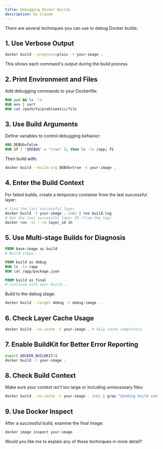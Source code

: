```yaml
---
title: Debugging Docker Builds
description: by Claude
---
```


There are several techniques you can use to debug Docker builds:

## 1. Use Verbose Output

```bash
docker build --progress=plain -t your-image .
```

This shows each command's output during the build process.

## 2. Print Environment and Files

Add debugging commands to your Dockerfile:

```dockerfile
RUN pwd && ls -la
RUN env | sort
RUN cat /path/to/problematic/file
```

## 3. Use Build Arguments

Define variables to control debugging behavior:

```dockerfile
ARG DEBUG=false
RUN if [ "$DEBUG" = "true" ]; then ls -la /app; fi
```

Then build with:
```bash
docker build --build-arg DEBUG=true -t your-image .
```

## 4. Enter the Build Context

For failed builds, create a temporary container from the last successful layer:

```bash
# Find the last successful layer
docker build -t your-image . 2>&1 | tee build.log
# Get the last successful layer ID (from the log)
docker run -it --rm layer_id sh
```

## 5. Use Multi-stage Builds for Diagnosis

```dockerfile
FROM base-image as build
# Build steps...

FROM build as debug
RUN ls -la /app
RUN cat /app/package.json

FROM build as final
# Continue with your build...
```

Build to the debug stage:
```bash
docker build --target debug -t debug-image .
```

## 6. Check Layer Cache Usage

```bash
docker build --no-cache -t your-image . # Skip cache completely
```

## 7. Enable BuildKit for Better Error Reporting

```bash
export DOCKER_BUILDKIT=1
docker build -t your-image .
```

## 8. Check Build Context

Make sure your context isn't too large or including unnecessary files:

```bash
docker build --no-cache -t your-image . 2>&1 | grep "Sending build context"
```

## 9. Use Docker Inspect

After a successful build, examine the final image:

```bash
docker image inspect your-image
```

Would you like me to explain any of these techniques in more detail?
